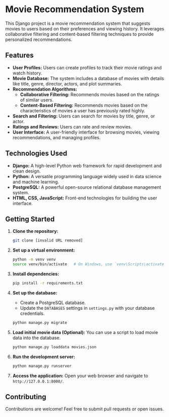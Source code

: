 # Movie Recommendation System

This Django project is a movie recommendation system that suggests movies to users based on their preferences and viewing history. It leverages collaborative filtering and content-based filtering techniques to provide personalized recommendations.

## Features

*   **User Profiles:** Users can create profiles to track their movie ratings and watch history.
*   **Movie Database:** The system includes a database of movies with details like title, genre, director, actors, and plot summaries.
*   **Recommendation Algorithms:**
    *   **Collaborative Filtering:** Recommends movies based on the ratings of similar users.
    *   **Content-Based Filtering:** Recommends movies based on the characteristics of movies a user has previously rated highly.
*   **Search and Filtering:** Users can search for movies by title, genre, or actor.
*   **Ratings and Reviews:** Users can rate and review movies.
*   **User Interface:** A user-friendly interface for browsing movies, viewing recommendations, and managing profiles.

## Technologies Used

*   **Django:** A high-level Python web framework for rapid development and clean design.
*   **Python:** A versatile programming language widely used in data science and machine learning.
*   **PostgreSQL:** A powerful open-source relational database management system.
*   **HTML, CSS, JavaScript:** Front-end technologies for building the user interface.

## Getting Started

1.  **Clone the repository:**
    ```bash
    git clone [invalid URL removed]
    ```

2.  **Set up a virtual environment:**
    ```bash
    python -m venv venv
    source venv/bin/activate   # On Windows, use `venv\Scripts\activate`
    ```

3.  **Install dependencies:**
    ```bash
    pip install -r requirements.txt
    ```
4.  **Set up the database:**
    *   Create a PostgreSQL database.
    *   Update the `DATABASES` settings in `settings.py` with your database credentials.
    ```bash
    python manage.py migrate
    ```
5.  **Load initial movie data (Optional):**
    You can use a script to load movie data into the database.
    ```bash
    python manage.py loaddata movies.json 
    ```
6.  **Run the development server:**
    ```bash
    python manage.py runserver
    ```

7.  **Access the application:**
    Open your web browser and navigate to `http://127.0.0.1:8000/`.

## Contributing

Contributions are welcome! Feel free to submit pull requests or open issues.
